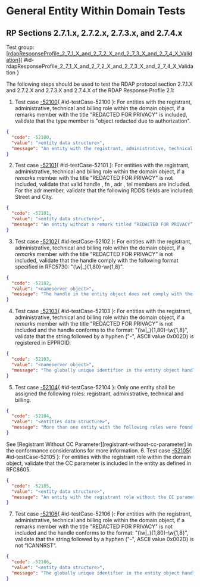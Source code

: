 # General Entity Within Domain Tests

## RP Sections 2.7.1.x, 2.7.2.x, 2.7.3.x, and 2.7.4.x

Test group: [[rdapResponseProfile_2_7_1_X_and_2_7_2_X_and_2_7_3_X_and_2_7_4_X_Validation]](#id-rdapResponseProfile_2_7_1_X_and_2_7_2_X_and_2_7_3_X_and_2_7_4_X_Validation){ #id-rdapResponseProfile_2_7_1_X_and_2_7_2_X_and_2_7_3_X_and_2_7_4_X_Validation }

The following steps should be used to test the RDAP protocol section 2.7.1.X and 2.7.2.X and 2.7.3.X and 2.7.4.X of the RDAP Response Profile 2.1:

1. Test case [-52100](#id-testCase-52100){ #id-testCase-52100 }: For entities with the registrant, administrative, technical and billing role within the
domain object, if a remarks member with the title "REDACTED FOR PRIVACY" is
included, validate that the type member is "object redacted due to authorization".
```json
{
  "code": -52100,
  "value": "<entity data structure>",
  "message": "An entity with the registrant, administrative, technical or billing role with a remarks members with the title 'REDACTED FOR PRIVACY' was found, but the description and type does not contain the value in 2.7.4.3 of the RDAP_Response_Profile_2_1."
}
```
2. Test case [-52101](#id-testCase-52101){ #id-testCase-52101 }: For entities with the registrant, administrative, technical and billing role within the
    domain object, if a _remarks_ member with the title "REDACTED FOR PRIVACY" is not
    included, validate that valid handle , fn , adr , tel members are included. For the adr
    member, validate that the following RDDS fields are included: Street and City.
```json
{
  "code": -52101,
  "value": "<entity data structure>",
  "message": "An entity without a remark titled “REDACTED FOR PRIVACY” does not have all the necessary information of handle, fn, adr, tel, street and city."
}
```
3. Test case [-52102](#id-testCase-52102){ #id-testCase-52102 }: For entities with the registrant, administrative, technical and billing role within the
    domain object, if a _remarks_ member with the title "REDACTED FOR PRIVACY" is not
    included, validate that the handle comply with the following format specified in
    RFC5730: "(\w|_){1,80}-\w{1,8}".
```json
{
  "code": -52102,
  "value": "<nameserver object>",
  "message": "The handle in the entity object does not comply with the format (\\w|_){1,80}-\\w{1,8} specified in RFC5730."
}
```
4. Test case [-52103](#id-testCase-52103){ #id-testCase-52103 }: For entities with the registrant, administrative, technical and billing role within the
    domain object, if a _remarks_ member with the title "REDACTED FOR PRIVACY" is not
    included and the handle conforms to the format: "(\w|_){1,80}-\w{1,8}", validate that
    the string followed by a hyphen ("-", ASCII value 0x002D) is registered in EPPROID.
```json
{
  "code": -52103,
  "value": "<nameserver object>",
  "message": "The globally unique identifier in the entity object handle is not registered in EPPROID."
}
```
5. Test case [-52104](#id-testCase-52104){ #id-testCase-52104 }: Only one entity shall be assigned the following roles: registrant, administrative,
    technical and billing.
```json
{
  "code": -52104,
  "value": "<entities data structure>",
  "message": "More than one entity with the following roles were found: registrant, administrative, technical and billing."
}
```
See [Registrant Without CC Parameter][registrant-without-cc-parameter] in the conformance considerations for more information.
6. Test case [-52105](#id-testCase-52105){ #id-testCase-52105 }: For entities with the registrant role within the domain object, validate that the CC
parameter is included in the entity as defined in RFC8605.
```json
{
  "code": -52105,
  "value": "<entity data structure>",
  "message": "An entity with the registrant role without the CC parameter was found. See section 2.7.3.1 of the RDAP_Response_Profile_2_1."
}
```
7. Test case [-52106](#id-testCase-52106){ #id-testCase-52106 }: 
For entities with the registrant, administrative, technical and billing role within the domain object, if a remarks member with the title "REDACTED FOR PRIVACY" is not included and the handle conforms to the format: "(\w|_){1,80}-\w{1,8}", validate that the string followed by a hyphen ("-", ASCII value 0x002D) is not “ICANNRST”.
```json
{
  "code": -52106,
  "value": "<entity data structure>",
  "message": "The globally unique identifier in the entity object handle is using an EPPROID reserved for testing by ICANN."
}
```
